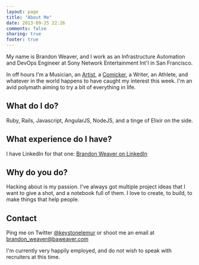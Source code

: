 ```yaml
---
layout: page
title: "About Me"
date: 2013-09-25 22:26
comments: false
sharing: true
footer: true
---
```


My name is Brandon Weaver, and I work as an Infrastructure Automation and DevOps Engineer at Sony Network Entertainment Int'l in San Francisco.

In off hours I'm a Musician, an [Artist](http://www.baweaver.deviantart.com), a [Comicker](http://www.srccomic.com), a Writer, an Athlete, and whatever in the world happens to have caught my interest this week. I'm an avid polymath aiming to try a bit of everything in life.

## What do I do?

Ruby, Rails, Javascript, AngularJS, NodeJS, and a tinge of Elixir on the side.

## What experience do I have?

I have LinkedIn for that one: [Brandon Weaver on LinkedIn](www.linkedin.com/pub/brandon-weaver/36/781/a96/)

## Why do you do?

Hacking about is my passion. I've always got multiple project ideas that I want to give a shot, and a notebook full of them. I love to create, to build, to make things that help people.

## Contact

Ping me on Twitter [@keystonelemur](http://www.twitter.com/keystonelemur) or shoot me an email at brandon_weaver@baweaver.com 

I'm currently very happily employed, and do not wish to speak with recruiters at this time.
